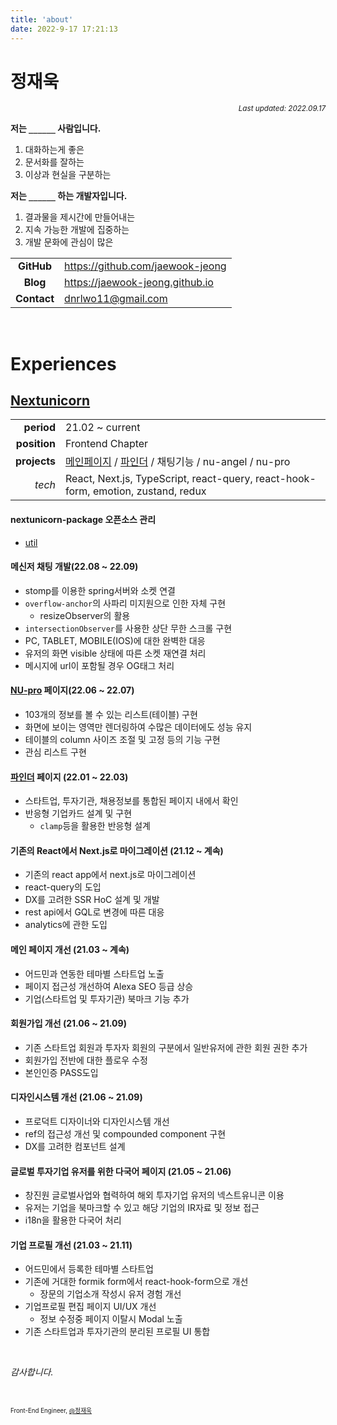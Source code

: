 ```yaml
---
title: 'about'
date: 2022-9-17 17:21:13
---
```


# 정재욱

<div align="right"><sub><i>Last updated: 2022.09.17</i></sub></div>

**저는 `______`  사람입니다.**

1. 대화하는게 좋은
2. 문서화를 잘하는
3. 이상과 현실을 구분하는

**저는 `______` 하는 개발자입니다.**

1. 결과물을 제시간에 만들어내는
2. 지속 가능한 개발에 집중하는 
3. 개발 문화에 관심이 많은


|             |                                    |
| :---------: |------------------------------------|
| **GitHub**  | <https://github.com/jaewook-jeong> |
|  **Blog**   | <https://jaewook-jeong.github.io> |
| **Contact** | <dnrlwo11@gmail.com>               |

<br />

# Experiences

## [Nextunicorn](https://www.nextunicorn.kr)

|              |                                                                                                   |
| -----------: |---------------------------------------------------------------------------------------------------|
|   **period** | 21.02 ~ current                                                                                   |
| **position** | Frontend Chapter                                                                                  |
| **projects** | [메인페이지](https://nextunicorn.kr) / [파인더](https://nextunicorn.kr/finder) / 채팅기능 / nu-angel / nu-pro |
|    *tech*    | React, Next.js, TypeScript, react-query, react-hook-form, emotion, zustand, redux                 |

#### nextunicorn-package 오픈소스 관리
- [util](https://www.npmjs.com/package/@nextunicorn/utils)


#### 메신저 채팅 개발(22.08 ~ 22.09)

- stomp를 이용한 spring서버와 소켓 연결
- `overflow-anchor`의 사파리 미지원으로 인한 자체 구현
  - resizeObserver의 활용
- `intersectionObserver`를 사용한 상단 무한 스크롤 구현
- PC, TABLET, MOBILE(IOS)에 대한 완벽한 대응
- 유저의 화면 visible 상태에 따른 소켓 재연결 처리
- 메시지에 url이 포함될 경우 OG태그 처리

#### [NU-pro](https://pro.nextunicorn.kr/) 페이지(22.06 ~ 22.07)

- 103개의 정보를 볼 수 있는 리스트(테이블) 구현
- 화면에 보이는 영역만 렌더링하여 수많은 데이터에도 성능 유지
- 테이블의 column 사이즈 조절 및 고정 등의 기능 구현
- 관심 리스트 구현

#### [파인더](https://www.nextunicorn.kr/finder) 페이지 (22.01 ~ 22.03)

- 스타트업, 투자기관, 채용정보를 통합된 페이지 내에서 확인
- 반응형 기업카드 설계 및 구현
  - `clamp`등을 활용한 반응형 설계 

#### 기존의 React에서 Next.js로 마이그레이션 (21.12 ~ 계속)

- 기존의 react app에서 next.js로 마이그레이션
- react-query의 도입
- DX를 고려한 SSR HoC 설계 및 개발
- rest api에서 GQL로 변경에 따른 대응
- analytics에 관한 도입

#### 메인 페이지 개선 (21.03 ~ 계속)

- 어드민과 연동한 테마별 스타트업 노출
- 페이지 접근성 개선하여 Alexa SEO 등급 상승
- 기업(스타트업 및 투자기관) 북마크 기능 추가

#### 회원가입 개선 (21.06 ~ 21.09)

- 기존 스타트업 회원과 투자자 회원의 구분에서 일반유저에 관한 회원 권한 추가
- 회원가입 전반에 대한 플로우 수정
- 본인인증 PASS도입

#### 디자인시스템 개선 (21.06 ~ 21.09)

- 프로덕트 디자이너와 디자인시스템 개선
- ref의 접근성 개선 및 compounded component 구현
- DX를 고려한 컴포넌트 설계

#### 글로벌 투자기업 유저를 위한 다국어 페이지 (21.05 ~ 21.06)

- 창진원 글로벌사업와 협력하여 해외 투자기업 유저의 넥스트유니콘 이용
- 유저는 기업을 북마크할 수 있고 해당 기업의 IR자료 및 정보 접근
- i18n을 활용한 다국어 처리


#### 기업 프로필 개선 (21.03 ~ 21.11)

- 어드민에서 등록한 테마별 스타트업
- 기존에 거대한 formik form에서 react-hook-form으로 개선
  - 장문의 기업소개 작성시 유저 경험 개선
- 기업프로필 편집 페이지 UI/UX 개선
  - 정보 수정중 페이지 이탈시 Modal 노출
- 기존 스타트업과 투자기관의 분리된 프로필 UI 통합

<br />

_감사합니다._

<br/>

<sub><sup>Front-End Engineer, <a href="https://github.com/jaewook-jeong">@정재욱</a></sup></sub>

</div>